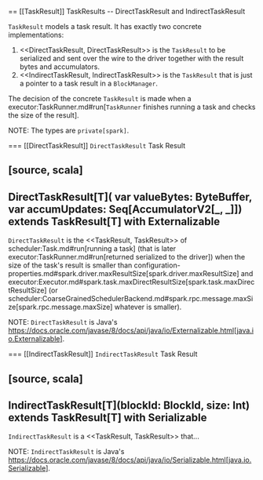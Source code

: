 == [[TaskResult]] TaskResults -- DirectTaskResult and IndirectTaskResult

`TaskResult` models a task result. It has exactly two concrete implementations:

1. <<DirectTaskResult, DirectTaskResult>> is the `TaskResult` to be serialized and sent over the wire to the driver together with the result bytes and accumulators.
2. <<IndirectTaskResult, IndirectTaskResult>> is the `TaskResult` that is just a pointer to a task result in a `BlockManager`.

The decision of the concrete `TaskResult` is made when a executor:TaskRunner.md#run[`TaskRunner` finishes running a task and checks the size of the result].

NOTE: The types are `private[spark]`.

=== [[DirectTaskResult]] `DirectTaskResult` Task Result

[source, scala]
----
DirectTaskResult[T](
  var valueBytes: ByteBuffer,
  var accumUpdates: Seq[AccumulatorV2[_, _]])
extends TaskResult[T] with Externalizable
----

`DirectTaskResult` is the <<TaskResult, TaskResult>> of scheduler:Task.md#run[running a task] (that is later executor:TaskRunner.md#run[returned serialized to the driver]) when the size of the task's result is smaller than configuration-properties.md#spark.driver.maxResultSize[spark.driver.maxResultSize] and executor:Executor.md#spark.task.maxDirectResultSize[spark.task.maxDirectResultSize] (or scheduler:CoarseGrainedSchedulerBackend.md#spark.rpc.message.maxSize[spark.rpc.message.maxSize] whatever is smaller).

NOTE: `DirectTaskResult` is Java's https://docs.oracle.com/javase/8/docs/api/java/io/Externalizable.html[java.io.Externalizable].

=== [[IndirectTaskResult]] `IndirectTaskResult` Task Result

[source, scala]
----
IndirectTaskResult[T](blockId: BlockId, size: Int)
extends TaskResult[T] with Serializable
----

`IndirectTaskResult` is a <<TaskResult, TaskResult>> that...

NOTE: `IndirectTaskResult` is Java's https://docs.oracle.com/javase/8/docs/api/java/io/Serializable.html[java.io.Serializable].
